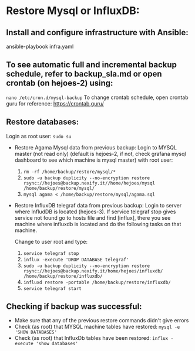 # Restore Mysql or InfluxDB:

## Install and configure infrastructure with Ansible:

ansible-playbook infra.yaml

## To see automatic full and incremental backup schedule, refer to backup_sla.md or open crontab (on hejoes-2) using:

`nano /etc/cron.d/mysql-backup`
To change crontab schedule, open crontab guru for reference: https://crontab.guru/

## Restore databases:

Login as root user: `sudo su`

- Restore Agama Mysql data from previous backup:
  Login to MYSQL master (not read only) (default is hejoes-2, if not, check grafana mysql dashboard to see which machine is mysql master) with root user:

  1.  `rm -rf /home/backup/restore/mysql/*`
  2.  `sudo -u backup duplicity --no-encryption restore rsync://hejoes@backup.nexify.it//home/hejoes/mysql /home/backup/restore/mysql/`
  3.  `mysql agama < /home/backup/restore/mysql/agama.sql`

- Restore InfluxDB telegraf data from previous backup:
  Login to server where InfludDB is located (hejoes-3). If service telegraf stop gives service not found go to hosts file and find [influx], there you see machine where influxdb is located and do the following tasks on that machine.

  Change to user root and type:

  1.  `service telegraf stop`
  2.  `influx -execute 'DROP DATABASE telegraf'`
  3.  `sudo -u backup duplicity --no-encryption restore rsync://hejoes@backup.nexify.it/home/hejoes/influxdb/ /home/backup/restore/influxdb/`
  4.  `influxd restore -portable /home/backup/restore/influxdb/`
  5.  `service telegraf start`

## Checking if backup was successful:

- Make sure that any of the previous restore commands didn't give errors
- Check (as root) that MYSQL machine tables have restored: `mysql -e 'SHOW DATABASES'`
- Check (as root) that InfluxDb tables have been restored: `influx -execute 'show databases'`
